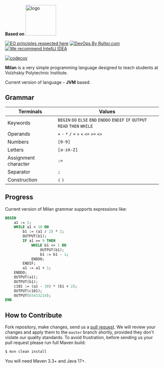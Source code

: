 <b>Based on</b>
<img alt="logo" src="https://external-content.duckduckgo.com/iu/?u=http%3A%2F%2Fcdn.onlinewebfonts.com%2Fsvg%2Fimg_189624.png&f=1&nofb=1&ipt=96f2feb24e716bca2927efe519b26138829643d5931bddb3ba1dec5f51b5e517&ipo=images" height="100px" />

[![EO principles respected here](https://www.elegantobjects.org/badge.svg)](https://www.elegantobjects.org)
[![DevOps By Rultor.com](https://www.rultor.com/b/objectionary/eo)](http://www.rultor.com/p/l3r8yJ/milan)
[![We recommend IntelliJ IDEA](https://www.elegantobjects.org/intellij-idea.svg)](https://www.jetbrains.com/idea/)

[![codecov](https://codecov.io/gh/l3r8yJ/milan/branch/master/graph/badge.svg?token=W8HLMLKHDX)](https://codecov.io/gh/l3r8yJ/milan)

**Milan** is a very simple programming language designed to teach students at Volzhskiy Polytechnic Institute.

Current version of language – **JVM** based.

## Grammar

| **Terminals**        | **Values**                                                                    |
|----------------------|-------------------------------------------------------------------------------|
| Keywords             | `BEGIN` `DO` `ELSE` `END` `ENDDO` `ENDIF` `IF` `OUTPUT` `READ` `THEN` `WHILE` |
| Operands             | `+` `-` `*` `/` `=` `>` `<` `<=` `>=` `<>`                                    |
| Numbers              | `[0-9]`                                                                       |
| Letters              | `[a-zA-Z]`                                                                    |
| Assignment character | `:=`                                                                          |
| Separator            | `;`                                                                           |
| Construction         | `(` `)`                                                                       |

## Progress

Current version of Milan grammar supports expressions like:
```pascal
BEGIN
    a1 := 1;
    WHILE a1 < 10 DO
        b1 := (a1 / 2) * 2;
        OUTPUT(b1);
        IF a1 == 9 THEN
            WHILE b1 <> 1 DO
                OUTPUT(b1);
                b1 := b1 - 1;
            ENDDO;
        ENDIF;
        a1 := a1 + 1;
    ENDDO;
    OUTPUT(a1);
    OUTPUT(b1);
    c101 := (a1 - 30) * (b1 + 2);
    OUTPUT(c101);
    OUTPUT(65433214);
END
```
## How to Contribute

Fork repository, make changes, send us a [pull request](https://www.yegor256.com/2014/04/15/github-guidelines.html).
We will review your changes and apply them to the `master` branch shortly,
provided they don't violate our quality standards. To avoid frustration,
before sending us your pull request please run full Maven build:

```bash
$ mvn clean install
```

You will need Maven 3.3+ and Java 17+.
